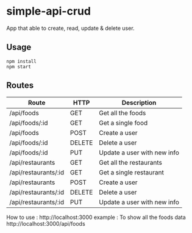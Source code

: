 # simple-api-crud
App that able to create, read, update & delete user.

## Usage
```
npm install
npm start
```

## Routes
Route | HTTP | Description
---------- | ---------- | ----------
/api/foods | GET | Get all the foods
/api/foods/:id | GET | Get a single food
/api/foods | POST | Create a user
/api/foods/:id | DELETE | Delete a user
/api/foods/:id | PUT | Update a user with new info
/api/restaurants | GET | Get all the restaurants
/api/restaurants/:id | GET | Get a single restaurant
/api/restaurants | POST | Create a user
/api/restaurants/:id | DELETE | Delete a user
/api/restaurants/:id | PUT | Update a user with new info


How to use : http://localhost:3000<use route available in the Routes table>
example :
To show all the foods data
http://localhost:3000/api/foods
